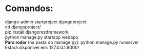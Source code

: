 # Comandos:

django-admin startproject djangoproject\
cd djangoproject/\
pip install djangorestframework\
python manage.py startapp webapp\
**Para rodar** (na pasta do manage.py): python manage.py runserver\
Estará disponível em: 127.0.0.1:8000/
